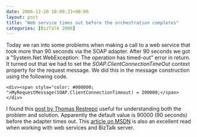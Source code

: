 ```yaml
---
date: 2006-12-20 10:09:33+00:00
layout: post
title: "Web service times out before the orchestration completes"
categories: [BizTalk 2006]
---
```


Today we ran into some problems when making a call to a web service that took more than 90 seconds via the SOAP adapter. After 90 seconds we got a "System.Net.WebException: The operation has timed-out" error in return. It turned out that we had to set the _SOAP.ClientConnectionTimeOut_ context property for the request message. We did this in the message construction using the following code.
    
    <div><span style="color: #000000; ">MyRequestMessage(SOAP.ClientConnectionTimeout) = 200000;</span></div>




I found this [post by Thomas Restrepo](http://www.winterdom.com/weblog/2005/07/17/WebServiceCallTimeoutInBizTalk.aspx) useful for understanding both the problem and solution. Apparently the default value is 90000 (90 seconds) before the adapter times out. This [article on MSDN](http://msdn.microsoft.com/library/default.asp?url=/library/en-us/BTS_2004WP/html/5cab05ab-6848-4f6c-8d11-9abc4dd1d1fa.asp) is also an excellent read when working with web services and BizTalk server.

